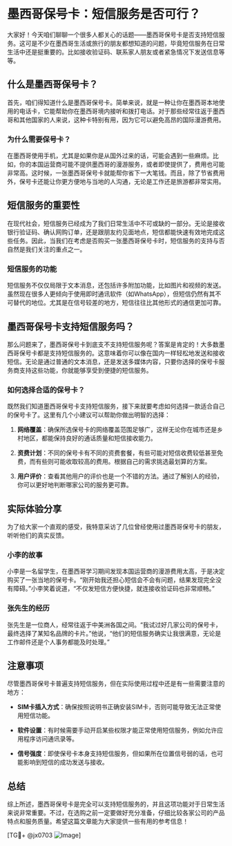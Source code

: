 # 墨西哥保号卡：短信服务是否可行？

大家好！今天咱们聊聊一个很多人都关心的话题——墨西哥保号卡是否支持短信服务。这可是不少在墨西哥生活或旅行的朋友都想知道的问题，毕竟短信服务在日常生活中还是挺重要的。比如接收验证码、联系家人朋友或者紧急情况下发送信息等等。

## 什么是墨西哥保号卡？

首先，咱们得知道什么是墨西哥保号卡。简单来说，就是一种让你在墨西哥本地使用的电话卡，它能帮助你在墨西哥境内接听和拨打电话。对于那些经常往返于墨西哥和其他国家的人来说，这种卡特别有用，因为它可以避免高昂的国际漫游费用。

### 为什么需要保号卡？

在墨西哥使用手机，尤其是如果你是从国外过来的话，可能会遇到一些麻烦。比如，你的本国运营商可能不提供墨西哥的漫游服务，或者即使提供了，费用也可能非常高。这时候，一张墨西哥保号卡就能帮你省下一大笔钱。而且，除了节省费用外，保号卡还能让你更方便地与当地的人沟通，无论是工作还是旅游都非常实用。

## 短信服务的重要性

在现代社会，短信服务已经成为了我们日常生活中不可或缺的一部分。无论是接收银行验证码、确认网购订单，还是跟朋友约见面地点，短信都能快速有效地完成这些任务。因此，当我们在考虑是否购买一张墨西哥保号卡时，短信服务的支持与否自然是我们关注的重点之一。

### 短信服务的功能

短信服务不仅仅局限于文本消息，还包括许多附加功能，比如图片和视频的发送。虽然现在很多人更倾向于使用即时通讯软件（如WhatsApp），但短信仍然有其不可替代的地位。尤其是在信号较差的地方，短信往往比其他形式的通信更加可靠。

## 墨西哥保号卡支持短信服务吗？

那么问题来了，墨西哥保号卡到底支不支持短信服务呢？答案是肯定的！大多数墨西哥保号卡都是支持短信服务的。这意味着你可以像在国内一样轻松地发送和接收短信。无论是通过普通的文本消息，还是发送多媒体内容，只要你选择的保号卡服务商支持这些功能，你就能够享受到便捷的短信服务。

### 如何选择合适的保号卡？

既然我们知道墨西哥保号卡支持短信服务，接下来就要考虑如何选择一款适合自己的保号卡了。这里有几个小建议可以帮助你做出明智的选择：

1. **网络覆盖**：确保所选保号卡的网络覆盖范围足够广，这样无论你在城市还是乡村地区，都能保持良好的通话质量和短信接收能力。
   
2. **资费计划**：不同的保号卡有不同的资费套餐，有些可能对短信收费较低甚至免费，而有些则可能收取较高的费用。根据自己的需求挑选最划算的方案。
   
3. **用户评价**：查看其他用户的评价也是一个不错的方法。通过了解别人的经验，你可以更好地判断哪家公司的服务更可靠。

## 实际体验分享

为了给大家一个直观的感受，我特意采访了几位曾经使用过墨西哥保号卡的朋友，听听他们的真实反馈。

### 小李的故事
小李是一名留学生，在墨西哥学习期间发现本国运营商的漫游费用太高，于是决定购买了一张当地的保号卡。“刚开始我还担心短信会不会有问题，结果发现完全没有障碍。”小李笑着说道，“不仅发短信方便快捷，就连接收验证码也非常顺畅。”

### 张先生的经历
张先生是一位商人，经常往返于中美洲各国之间。“我试过好几家公司的保号卡，最终选择了某知名品牌的卡片。”他说，“他们的短信服务确实让我很满意，无论是工作邮件还是个人事务都能及时处理。”

## 注意事项

尽管墨西哥保号卡普遍支持短信服务，但在实际使用过程中还是有一些需要注意的地方：

- **SIM卡插入方式**：确保按照说明书正确安装SIM卡，否则可能导致无法正常使用短信功能。
  
- **软件设置**：有时候需要手动开启某些权限才能正常使用短信服务，例如允许应用程序访问通讯录等。

- **信号强度**：即使保号卡本身支持短信服务，但如果所在位置信号弱的话，也可能影响到短信的成功发送与接收。

## 总结

综上所述，墨西哥保号卡是完全可以支持短信服务的，并且这项功能对于日常生活来说非常重要。不过，在选购之前一定要做好充分准备，仔细比较各家公司的产品特点和服务质量。希望这篇文章能为大家提供一些有用的参考信息！

[TG💪+ @jx0703 ![Image](https://github.com/user-attachments/assets/dbca1d08-cadb-493c-b0ec-ad6f7a83f270)]